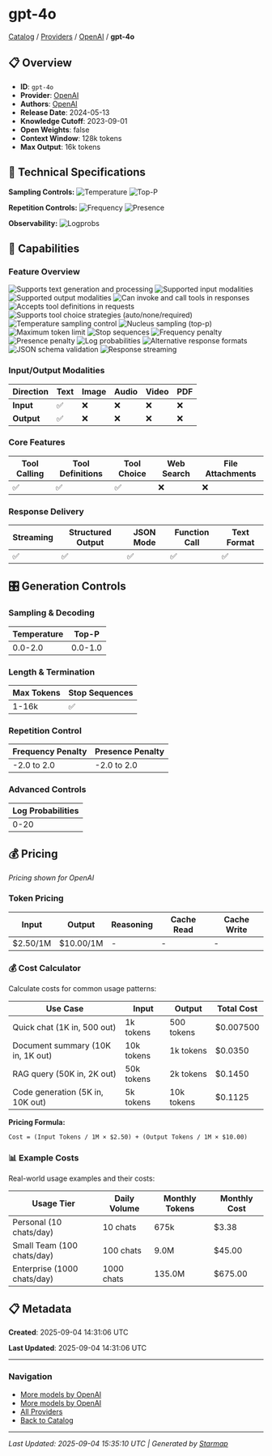 # gpt-4o
  
[Catalog](../../../..) / [Providers](../../..) / [OpenAI](../..) / **gpt-4o**


## 📋 Overview
  
- **ID**: `gpt-4o`
- **Provider**: [OpenAI](../)
- **Authors**: [OpenAI](../../../authors/openai/)
- **Release Date**: 2024-05-13
- **Knowledge Cutoff**: 2023-09-01
- **Open Weights**: false
- **Context Window**: 128k tokens
- **Max Output**: 16k tokens
  
## 🔬 Technical Specifications
  
**Sampling Controls:** ![Temperature](https://img.shields.io/badge/temperature-supported-red) ![Top-P](https://img.shields.io/badge/top__p-supported-red)

**Repetition Controls:** ![Frequency](https://img.shields.io/badge/frequency__penalty-supported-purple) ![Presence](https://img.shields.io/badge/presence__penalty-supported-purple)

**Observability:** ![Logprobs](https://img.shields.io/badge/logprobs-supported-teal)
  
  
## 🎯 Capabilities
  
### Feature Overview
  
![Supports text generation and processing](https://img.shields.io/badge/text-✓-blue) ![Supported input modalities](https://img.shields.io/badge/input-text-teal) ![Supported output modalities](https://img.shields.io/badge/output-text-cyan) ![Can invoke and call tools in responses](https://img.shields.io/badge/tool__calls-✓-yellow) ![Accepts tool definitions in requests](https://img.shields.io/badge/tools-✓-yellow) ![Supports tool choice strategies (auto/none/required)](https://img.shields.io/badge/tool__choice-✓-yellow) ![Temperature sampling control](https://img.shields.io/badge/temperature-core-red) ![Nucleus sampling (top-p)](https://img.shields.io/badge/top__p-core-red) ![Maximum token limit](https://img.shields.io/badge/max__tokens-core-blue) ![Stop sequences](https://img.shields.io/badge/stop-core-blue) ![Frequency penalty](https://img.shields.io/badge/frequency__penalty-core-purple) ![Presence penalty](https://img.shields.io/badge/presence__penalty-core-purple) ![Log probabilities](https://img.shields.io/badge/logprobs-core-teal) ![Alternative response formats](https://img.shields.io/badge/format__response-✓-cyan) ![JSON schema validation](https://img.shields.io/badge/structured__outputs-✓-cyan) ![Response streaming](https://img.shields.io/badge/streaming-✓-cyan)
  
  
### Input/Output Modalities
  
| Direction | Text | Image | Audio | Video | PDF |
|---------|---------|---------|---------|---------|---------|
| **Input** | ✅ | ❌ | ❌ | ❌ | ❌ |
| **Output** | ✅ | ❌ | ❌ | ❌ | ❌ |

  
### Core Features
  
| Tool Calling | Tool Definitions | Tool Choice | Web Search | File Attachments |
|---------|---------|---------|---------|---------|
| ✅ | ✅ | ✅ | ❌ | ❌ |

  
### Response Delivery
  
| Streaming | Structured Output | JSON Mode | Function Call | Text Format |
|---------|---------|---------|---------|---------|
| ✅ | ✅ | ✅ | ✅ | ✅ |

  
## 🎛️ Generation Controls
  
### Sampling & Decoding
  
| Temperature | Top-P |
|---------|---------|
| 0.0-2.0 | 0.0-1.0 |

  
### Length & Termination
  
| Max Tokens | Stop Sequences |
|---------|---------|
| 1-16k | ✅ |

  
### Repetition Control
  
| Frequency Penalty | Presence Penalty |
|---------|---------|
| -2.0 to 2.0 | -2.0 to 2.0 |

  
### Advanced Controls
  
| Log Probabilities |
|---------|
| 0-20 |

  
## 💰 Pricing
  
*Pricing shown for OpenAI*
  
  
### Token Pricing
  
| Input | Output | Reasoning | Cache Read | Cache Write |
|---------|---------|---------|---------|---------|
| $2.50/1M | $10.00/1M | - | - | - |

  
### 💰 Cost Calculator
  
Calculate costs for common usage patterns:
  
  
| Use Case | Input | Output | Total Cost |
|---------|---------|---------|---------|
| Quick chat (1K in, 500 out) | 1k tokens | 500 tokens | $0.007500 |
| Document summary (10K in, 1K out) | 10k tokens | 1k tokens | $0.0350 |
| RAG query (50K in, 2K out) | 50k tokens | 2k tokens | $0.1450 |
| Code generation (5K in, 10K out) | 5k tokens | 10k tokens | $0.1125 |

  
**Pricing Formula:**
  
```
Cost = (Input Tokens / 1M × $2.50) + (Output Tokens / 1M × $10.00)
```
  
### 📊 Example Costs
  
Real-world usage examples and their costs:
  
  
| Usage Tier | Daily Volume | Monthly Tokens | Monthly Cost |
|---------|---------|---------|---------|
| Personal (10 chats/day) | 10 chats | 675k | $3.38 |
| Small Team (100 chats/day) | 100 chats | 9.0M | $45.00 |
| Enterprise (1000 chats/day) | 1000 chats | 135.0M | $675.00 |

  
## 📋 Metadata
  
**Created**: 2025-09-04 14:31:06 UTC
  
**Last Updated**: 2025-09-04 14:31:06 UTC
  
  
---
  
  
### Navigation

- [More models by OpenAI](../)
- [More models by OpenAI](../../../../authors/openai/)
- [All Providers](../../../../providers)
- [Back to Catalog](../../../..)


---
_Last Updated: 2025-09-04 15:35:10 UTC | Generated by [Starmap](https://github.com/agentstation/starmap)_
